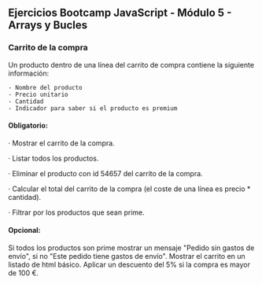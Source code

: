 ## Ejercicios Bootcamp JavaScript - Módulo 5 - Arrays y Bucles

### Carrito de la compra

Un producto dentro de una línea del carrito de compra contiene la siguiente información:
```
- Nombre del producto
- Precio unitario
- Cantidad
- Indicador para saber si el producto es premium
```

#### Obligatorio:

· Mostrar el carrito de la compra.

· Listar todos los productos.

· Eliminar el producto con id 54657 del carrito de la compra.

· Calcular el total del carrito de la compra (el coste de una línea es precio * cantidad).

· Filtrar por los productos que sean prime.


#### Opcional:

Si todos los productos son prime mostrar un mensaje "Pedido sin gastos de envío", si no "Este pedido
tiene gastos de envío".
Mostrar el carrito en un listado de html básico.
Aplicar un descuento del 5% si la compra es mayor de 100 €.
